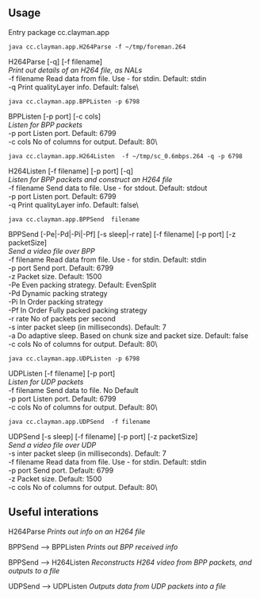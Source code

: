 ## Usage

Entry package cc.clayman.app



`java cc.clayman.app.H264Parse -f ~/tmp/foreman.264`

 H264Parse [-q] [-f filename]\
 _Print out details of an H264 file, as NALs_\
-f filename Read data from file.  Use - for stdin.  Default: stdin\
-q Print qualityLayer info.  Default: false\



`java cc.clayman.app.BPPListen -p 6798`

BPPListen [-p port] [-c cols]\
_Listen for BPP packets_\
-p port Listen port.  Default: 6799\
-c cols No of columns for output.  Default: 80\


`java cc.clayman.app.H264Listen  -f ~/tmp/sc_0.6mbps.264 -q -p 6798`

H264Listen [-f filename] [-p port] [-q]\
_Listen for BPP packets and construct an H264 file_\
-f filename Send data to file.  Use - for stdout.  Default: stdout\
-p port Listen port.  Default: 6799\
-q Print qualityLayer info.  Default: false\


`java cc.clayman.app.BPPSend  filename`

BPPSend [-Pe|-Pd|-Pi|-Pf] [-s sleep|-r rate] [-f filename] [-p port]  [-z packetSize]\
_Send a video file over BPP_\
-f filename Read data from file.  Use - for stdin.  Default: stdin\
-p port Send port.  Default: 6799\
-z Packet size.  Default: 1500\
-Pe Even packing strategy.  Default: EvenSplit\
-Pd Dynamic packing strategy\
-Pi In Order packing strategy\
-Pf In Order Fully packed packing strategy\
-r rate No of packets per second\
-s inter packet sleep (in milliseconds).  Default: 7\
-a Do adaptive sleep.  Based on chunk size and packet size.  Default: false\
-c cols No of columns for output.  Default: 80\


`java cc.clayman.app.UDPListen -p 6798`

UDPListen [-f filename] [-p port]\
_Listen for UDP packets_\
-f filename Send data to file.  No Default\
-p port Listen port.  Default: 6799\
-c cols No of columns for output.  Default: 80\


`java cc.clayman.app.UDPSend  -f filename`

UDPSend [-s sleep] [-f filename] [-p port] [-z packetSize]\
_Send a video file over UDP_\
-s inter packet sleep (in milliseconds).  Default: 7\
-f filename Read data from file.  Use - for stdin.  Default: stdin\
-p port Send port.  Default: 6799\
-z Packet size.  Default: 1500\
-c cols No of columns for output.  Default: 80\



## Useful interations

H264Parse  _Prints out info on an H264 file_

BPPSend  -->   BPPListen   _Prints out BPP received info_

BPPSend  -->   H264Listen  _Reconstructs H264 video from BPP packets, and outputs to a file_

UDPSend  -->   UDPListen   _Outputs data from UDP packets into a file_




